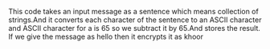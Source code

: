 This code takes an input message as a sentence which means collection of strings.And it converts each character of the sentence to an ASCII character and ASCII character for a is 65 so we subtract it by 65.And stores the result.
If we give the message as hello then it encrypts it as khoor
